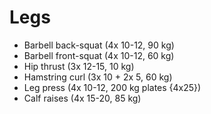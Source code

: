 # Legs
* Barbell back-squat (4x 10-12, 90 kg)
* Barbell front-squat (4x 10-12, 60 kg)
* Hip thrust (3x 12-15, 10 kg)
* Hamstring curl (3x 10 + 2x 5, 60 kg)
* Leg press (4x 10-12, 200 kg plates {4x25})
* Calf raises (4x 15-20, 85 kg)
